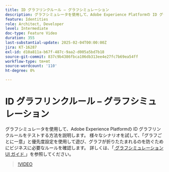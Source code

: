 ```yaml
---
title: ID グラフリンクルール – グラフシミュレーション
description: グラフシミュレータを使用して、Adobe Experience Platformの ID グラフリンクルールをテストする方法を説明します。 様々なシナリオを試して、「グラフごとに一意」と優先度設定を使用して遊び、グラフが折りたたまれるのを防ぐためにビジネスに必要なルールを確認します。
feature: Identities
role: Architect, Developer
level: Intermediate
doc-type: Feature Video
duration: 355
last-substantial-update: 2025-02-04T00:00:00Z
jira: KT-16287
exl-id: d10a811a-b67f-487c-9aa2-d005a5bd7b18
source-git-commit: 837c9b4386fbca106db313ee4e27fc7b69ea54ff
workflow-type: tm+mt
source-wordcount: '110'
ht-degree: 0%

---
```


# ID グラフリンクルール – グラフシミュレーション

グラフシミュレータを使用して、Adobe Experience Platformの ID グラフリンクルールをテストする方法を説明します。 様々なシナリオを試して、「グラフごとに一意」と優先度設定を使用して遊び、グラフが折りたたまれるのを防ぐためにビジネスに必要なルールを確認します。 詳しくは、「[ グラフシミュレーション UI ガイド ](https://experienceleague.adobe.com/ja/docs/experience-platform/identity/features/identity-graph-linking-rules/graph-simulation)」を参照してください。

>[!VIDEO](https://video.tv.adobe.com/v/3444044/?learn=on&enablevpops&captions=jpn)

